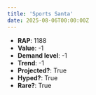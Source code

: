 ```yaml
---
title: 'Sports Santa'
date: 2025-08-06T00:00:00Z
---
```

- **RAP**: 1188
- **Value**: -1
- **Demand level**: -1
- **Trend**: -1
- **Projected?**: True
- **Hyped?**: True
- **Rare?**: True

